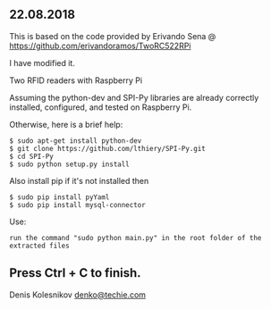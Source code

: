 22.08.2018
------------

This is based on the code provided by Erivando Sena @ https://github.com/erivandoramos/TwoRC522RPi

I have modified it. 


Two RFID readers with Raspberry Pi

Assuming the python-dev and SPI-Py libraries are already correctly installed, configured, and tested on Raspberry Pi.

Otherwise, here is a brief help:
```{r, engine='bash', count_lines}
$ sudo apt-get install python-dev
$ git clone https://github.com/lthiery/SPI-Py.git
$ cd SPI-Py
$ sudo python setup.py install
```

Also install pip if it's not installed then
```{r, engine='bash', count_lines}
$ sudo pip install pyYaml
$ sudo pip install mysql-connector
```
Use: 
```
run the command "sudo python main.py" in the root folder of the extracted files
```
Press Ctrl + C to finish.
-------------

Denis Kolesnikov denko@techie.com
